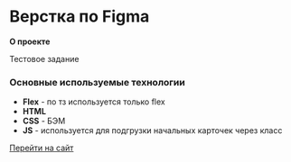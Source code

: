# Верстка по Figma 

**О проекте**

Тестовое задание

### Основные используемые технологии
* **Flex** - по тз используется только flex
* **HTML** 
* **CSS** - БЭМ
* **JS** - используется для подгрузки начальных карточек через класс

[Перейти на сайт]()
